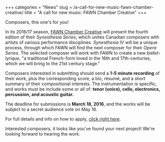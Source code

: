 +++
categories = "News"
slug = /a-call-for-new-music-fawn-chamber-creative/
title = "A call for new music: FAWN Chamber Creative"
+++

Composers, this one's for you!

In its 2016/17 season, [FAWN Chamber Creative](/scene/people/fawn-chamber-creative/) will present the fourth edition of their *Synesthesia Series*, which unites Canadian composers with artists of various performance disciplines. *Synesthesia IV* will be a unique process, through which FAWN will find the next composer for their *Opera Series*. The selected composer will work with FAWN to create a new *ballet-lyrique*, "a traditional French-form loved in the 16th and 17th-centuries, which we will bring to the 21st century stage."

Composers interested in submitting should send a **1-5 minute recording** of their work, plus the corresponding score, a bio, résumé, and a short summary of their compositional interests. The instrumentation is specific, and works must be include some or all of: **tenor (voice), cello, electronics, percussion, and acoustic guitar.**

The deadline for submissions is **March 18, 2016**, and the works will be subject to a secret audience vote on May 16.

For full details and info on how to apply, [click right here](http://www.fawnchambercreative.com/fawn-call-for-submissions_synesthesia/).

Interested composers, it looks like you've found your next project! We're looking forward to hearing the work.


